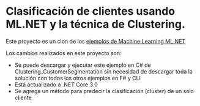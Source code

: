 # Clasificación de clientes usando ML.NET y la técnica de Clustering.
Este proyecto es un clon de los [ejemplos de Machine Learning ML.NET](https://github.com/DFMERA/machinelearning-samples)

Los cambios realizados en este proyecto son:
* Se puede descargar y ejecutar este ejemplo en C# de Clustering_CustomerSegmentation sin necesidad de descargar toda la solución con todos los otros ejemplos en F# y CLI
* Está actualizado a .NET Core 3.0
* Se agrega un método para predecir la clasificación (cluster) de un solo cliente
